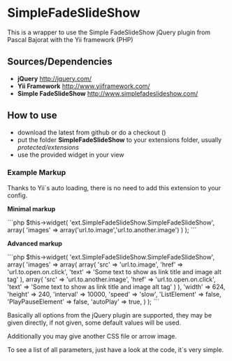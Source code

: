 # SimpleFadeSlideShow
This is a wrapper to use the Simple FadeSlideShow jQuery plugin from Pascal Bajorat with the Yii framework (PHP)

## Sources/Dependencies
* **jQuery** http://jquery.com/
* **Yii Framework** http://www.yiiframework.com/
* **Simple FadeSlideShow** http://www.simplefadeslideshow.com/

## How to use
* download the latest from github or do a checkout ()
* put the folder **SimpleFadeSlideShow** to your extensions folder, usually *protected/extensions*
* use the provided widget in your view

### Example Markup
Thanks to Yii´s auto loading, there is no need to add this extension to your config.

**Minimal markup**

´´´php
$this->widget(
	'ext.SimpleFadeSlideShow.SimpleFadeSlideShow',
	array(
		'images' => array('url.to.image','url.to.another.image')
	)
);
´´´

**Advanced markup**

´´´php
$this->widget(
	'ext.SimpleFadeSlideShow.SimpleFadeSlideShow',
	array(
		'images' => array(
			array(
				'src' => 'url.to.image',
				'href' => 'url.to.open.on.click',
				'text' => 'Some text to show as link title and image alt tag'
			),
			array(
				'src' => 'url.to.another.image',
				'href' => 'url.to.open.on.click',
				'text' => 'Some text to show as link title and image alt tag'
			)
		),
		'width' => 624,
		'height' => 240,
		'interval' => 10000,
		'speed' => 'slow',
		'ListElement' => false,
		'PlayPauseElement' => false,
		'autoPlay' => true,
	)
);
´´´

Basically all options from the jQuery plugin are supported, they may be given directly, if not given, some default values will be used.

Additionally you may give another CSS file or arrow image.

To see a list of all parameters, just have a look at the code, it´s very simple.
